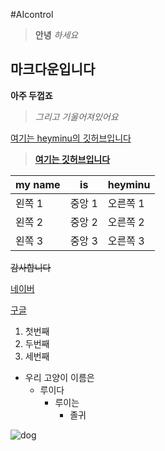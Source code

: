#AIcontrol

> __안녕__ _하세요_



## **마크다운입니다**



__아주 두껍죠__ 

>_그리고 기울어져있어요_



[여기는 heyminu의 깃허브입니다](https://github.com/heyminu/AIcontrol/)



>[__여기는 깃허브입니다__](https://github.com/)





|my name| is| heyminu |
|---|---|---|
|왼쪽 1|중앙 1|오른쪽 1|
|왼쪽 2|중앙 2 |오른쪽 2|
|왼쪽 3|중앙 3|오른쪽 3|


~~감사합니다~~

[네이버](https://naver.com)


[구글](https://www.google.co.kr)


1. 첫번째
1. 두번째
1. 세번째
  
+ 우리 고양이 이름은
    - 루이다
      * 루이는
        + 졸귀
        
        
 ![dog](/20170520_230305.jfif)
